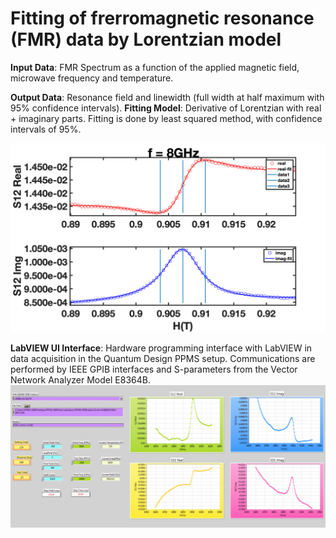 # Fitting of frerromagnetic resonance (FMR) data by Lorentzian model

**Input Data**: FMR Spectrum as a function of the applied magnetic field, microwave frequency and temperature.

**Output Data**: Resonance field and linewidth (full width at half maximum with 95% confidence intervals).
**Fitting Model**: Derivative of Lorentzian with real + imaginary parts. Fitting is done by least squared method, with confidence intervals of 95%.

![Image](https://github.com/YCHEN-NYU/FMR/blob/master/data/8GHz_060K.png?raw=true)

**LabVIEW UI Interface**: Hardware programming interface with LabVIEW in data acquisition in the Quantum Design PPMS setup. Communications are performed by IEEE GPIB interfaces and S-parameters from the Vector Network Analyzer Model E8364B.
![Image](https://github.com/YCHEN-NYU/FMR/blob/master/ui/LabVIEW_UI.jpeg)
